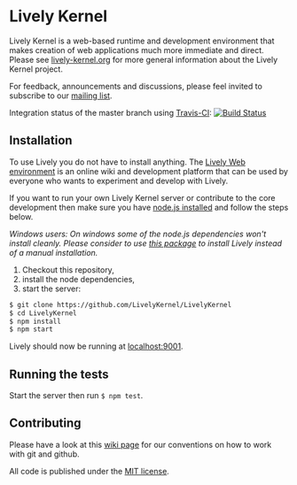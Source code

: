 # Lively Kernel

Lively Kernel is a web-based runtime and development environment that makes creation of web applications much more immediate and direct. Please see [lively-kernel.org](http://lively-kernel.org/) for more general information about the Lively Kernel project.

For feedback, announcements and discussions, please feel invited to subscribe to our [mailing list](http://lively-kernel.org/list/index.html).

Integration status of the master branch using [Travis-CI](http://www.travis-ci.org): [![Build Status](https://secure.travis-ci.org/LivelyKernel/LivelyKernel.png?branch=master)](http://travis-ci.org/LivelyKernel/LivelyKernel)

## Installation

To use Lively you do not have to install anything. The [Lively Web environment](http://lively-web.org/) is an
online wiki and development platform that can be used by everyone who wants
to experiment and develop with Lively.

If you want to run your own Lively Kernel server or contribute to the core
development then make sure you have [node.js installed](http://nodejs.org/download/) and follow the steps below.

_Windows users: On windows some of the node.js dependencies won't install cleanly. Please consider to use [this package](http://lively-kernel.org/other/lively-core-install/LivelyWeb.windows.latest.zip) to install Lively instead of a manual installation._

1. Checkout this repository,
2. install the node dependencies,
3. start the server:

```sh
$ git clone https://github.com/LivelyKernel/LivelyKernel
$ cd LivelyKernel
$ npm install
$ npm start
```

Lively should now be running at [localhost:9001](http://localhost:9001/welcome.html).

## Running the tests

Start the server then run `$ npm test`.

## Contributing

Please have a look at this [wiki page](https://github.com/LivelyKernel/LivelyKernel/wiki/Git-Github-Hints) for our conventions on how to work with git and github.

All code is published under the [MIT license](https://github.com/LivelyKernel/LivelyKernel/blob/master/LICENSE).
